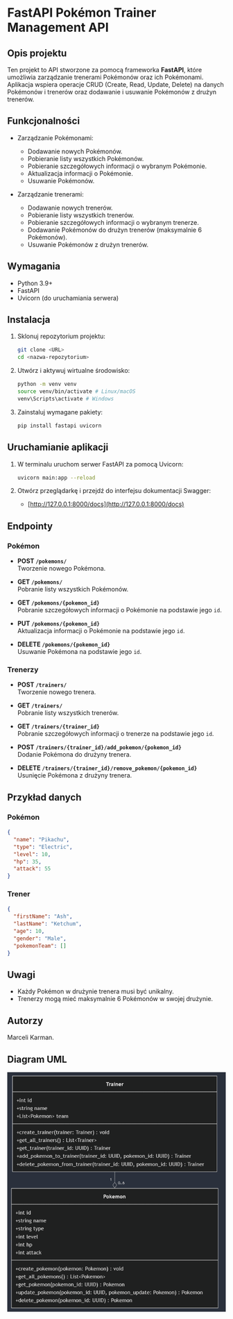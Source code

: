 # FastAPI Pokémon Trainer Management API

## Opis projektu

Ten projekt to API stworzone za pomocą frameworka **FastAPI**, które umożliwia zarządzanie trenerami Pokémonów oraz ich Pokémonami. Aplikacja wspiera operacje CRUD (Create, Read, Update, Delete) na danych Pokémonów i trenerów oraz dodawanie i usuwanie Pokémonów z drużyn trenerów.

## Funkcjonalności

- Zarządzanie Pokémonami:
  - Dodawanie nowych Pokémonów.
  - Pobieranie listy wszystkich Pokémonów.
  - Pobieranie szczegółowych informacji o wybranym Pokémonie.
  - Aktualizacja informacji o Pokémonie.
  - Usuwanie Pokémonów.
  
- Zarządzanie trenerami:
  - Dodawanie nowych trenerów.
  - Pobieranie listy wszystkich trenerów.
  - Pobieranie szczegółowych informacji o wybranym trenerze.
  - Dodawanie Pokémonów do drużyn trenerów (maksymalnie 6 Pokémonów).
  - Usuwanie Pokémonów z drużyn trenerów.

## Wymagania

- Python 3.9+
- FastAPI
- Uvicorn (do uruchamiania serwera)

## Instalacja

1. Sklonuj repozytorium projektu:
   ```bash
   git clone <URL>
   cd <nazwa-repozytorium>
   ```

2. Utwórz i aktywuj wirtualne środowisko:
   ```bash
   python -m venv venv
   source venv/bin/activate # Linux/macOS
   venv\Scripts\activate # Windows
   ```

3. Zainstaluj wymagane pakiety:
   ```bash
   pip install fastapi uvicorn
   ```

## Uruchamianie aplikacji

1. W terminalu uruchom serwer FastAPI za pomocą Uvicorn:
   ```bash
   uvicorn main:app --reload
   ```

2. Otwórz przeglądarkę i przejdź do interfejsu dokumentacji Swagger:
   - [http://127.0.0.1:8000/docs](http://127.0.0.1:8000/docs)

## Endpointy

### Pokémon

- **POST `/pokemons/`**  
  Tworzenie nowego Pokémona.

- **GET `/pokemons/`**  
  Pobranie listy wszystkich Pokémonów.

- **GET `/pokemons/{pokemon_id}`**  
  Pobranie szczegółowych informacji o Pokémonie na podstawie jego `id`.

- **PUT `/pokemons/{pokemon_id}`**  
  Aktualizacja informacji o Pokémonie na podstawie jego `id`.

- **DELETE `/pokemons/{pokemon_id}`**  
  Usuwanie Pokémona na podstawie jego `id`.

### Trenerzy

- **POST `/trainers/`**  
  Tworzenie nowego trenera.

- **GET `/trainers/`**  
  Pobranie listy wszystkich trenerów.

- **GET `/trainers/{trainer_id}`**  
  Pobranie szczegółowych informacji o trenerze na podstawie jego `id`.

- **POST `/trainers/{trainer_id}/add_pokemon/{pokemon_id}`**  
  Dodanie Pokémona do drużyny trenera.

- **DELETE `/trainers/{trainer_id}/remove_pokemon/{pokemon_id}`**  
  Usunięcie Pokémona z drużyny trenera.

## Przykład danych

### Pokémon

```json
{
  "name": "Pikachu",
  "type": "Electric",
  "level": 10,
  "hp": 35,
  "attack": 55
}
```

### Trener

```json
{
  "firstName": "Ash",
  "lastName": "Ketchum",
  "age": 10,
  "gender": "Male",
  "pokemonTeam": []
}
```

## Uwagi

- Każdy Pokémon w drużynie trenera musi być unikalny.
- Trenerzy mogą mieć maksymalnie 6 Pokémonów w swojej drużynie.

## Autorzy

Marceli Karman.

## Diagram UML

![img.png](img.png)
